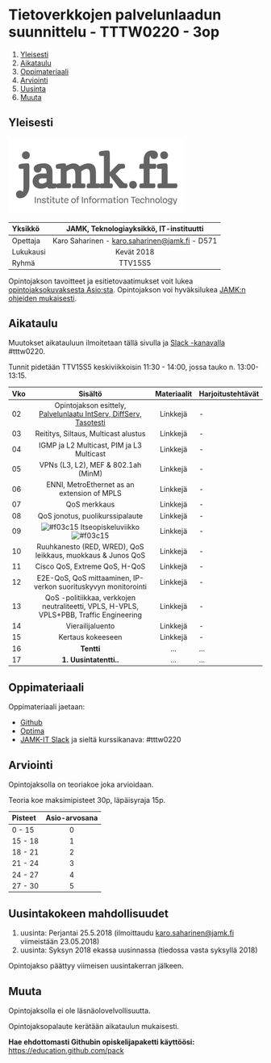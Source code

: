 # Tietoverkkojen palvelunlaadun suunnittelu - TTTW0220 - 3op

1. [Yleisesti](#yleisesti)
3. [Aikataulu](#aikataulu)
2. [Oppimateriaali](#oppimateriaali)
2. [Arviointi](#arviointi)
4. [Uusinta](#uusintakokeen-mahdollisuudet)
4. [Muuta](#muuta)

## Yleisesti

![JAMK IT-instituutti](src/jamk_it-instituutti_logo_engl_web_350x150.png "JAMK IT-instituutti")

| Yksikkö | JAMK, Teknologiayksikkö, IT-instituutti |
|:--------|:----------:|
| Opettaja | Karo Saharinen - karo.saharinen@jamk.fi - D571 |
| Lukukausi | Kevät 2018 |
| Ryhmä | TTV15S5 |

Opintojakson tavoitteet ja esitietovaatimukset voit lukea [opintojaksokuvaksesta Asio:sta](https://asio.jamk.fi/pls/asio/asio_ectskuv1.kurssin_ks?ktun=TTTW0220&knro=&noclose=%20&lan=f). Opintojakson voi hyväksilukea [JAMK:n ohjeiden mukaisesti](https://opinto-oppaat.jamk.fi/fi/opinto-opas-amk/Opiskelu/Opintojen-suunnittelu/Opintojen-hyvaksilukeminen/).

## Aikataulu

Muutokset aikatauluun ilmoitetaan tällä sivulla ja [Slack -kanavalla](https://jamk-it.slack.com) #tttw0220.

Tunnit pidetään TTV15S5 keskiviikkoisin 11:30 - 14:00, jossa tauko n. 13:00-13:15.

| Vko | Sisältö | Materiaalit | Harjoitustehtävät |
|:--------|:----------:|:-----:|---------|
| 02 | Opintojakson esittely, [Palvelunlaatu IntServ, DiffServ, Tasotesti](http://student.labranet.jamk.fi/~sahka/lectures/reveal/QoS/1_QoS_alustus.html) | Linkkejä | - |
| 03 | Reititys, Siltaus, Multicast alustus | Linkkejä | - |
| 04 | IGMP ja L2 Multicast, PIM ja L3 Multicast | Linkkejä | - |
| 05 | VPNs (L3, L2), MEF & 802.1ah (MinM) | Linkkejä | - |
| 06 | ENNI, MetroEthernet as an extension of MPLS | Linkkejä | - |
| 07 | QoS merkkaus | Linkkejä | - |
| 08 | QoS jonotus, puolikurssipalaute | Linkkejä | - |
| 09 | ![#f03c15](https://placehold.it/15/f03c15/000000?text=+) Itseopiskeluviikko ![#f03c15](https://placehold.it/15/f03c15/000000?text=+) | Linkkejä | - |
| 10 | Ruuhkanesto (RED, WRED), QoS leikkaus, muokkaus & Junos QoS | Linkkejä | - |
| 11 | Cisco QoS, Extreme QoS, H-QoS | Linkkejä | - |
| 12 | E2E-QoS, QoS mittaaminen, IP-verkon suorituskyvyn monitorointi | Linkkejä | - |
| 13 | QoS -politiikkaa, verkkojen neutraliteetti, VPLS, H-VPLS, VPLS+PBB, Traffic Engineering | Linkkejä | - |
| 14 | Vierailijaluento | Linkkejä | - |
| 15 | Kertaus kokeeseen | Linkkejä | - |
| 16 | **Tentti** | ... | ... |
| 17 | **1. Uusintatentti..** | ... | ... |

## Oppimateriaali

Oppimateriaali jaetaan:
- [Github](https://github.com/JAMK-IT/TTTW0220-Tietoverkkojen-palvelunlaadun-suunnittelu)
- [Optima](https://optima.jamk.fi/)
- [JAMK-IT Slack](https://jamk-it.slack.com) ja sieltä kurssikanava: #tttw0220

## Arviointi

Opintojaksolla on teoriakoe joka arvioidaan. 

Teoria koe maksimipisteet 30p, läpäisyraja 15p.

| Pisteet | Asio-arvosana |
|:--------|:----------:|
| 0 - 15 | 0 |
| 15 - 18 | 1 |
| 18 - 21 | 2 |
| 21 - 24 | 3 |
| 24 - 27 | 4 |
| 27 - 30 | 5 |

## Uusintakokeen mahdollisuudet

1. uusinta: Perjantai 25.5.2018 (ilmoittaudu karo.saharinen@jamk.fi viimeistään 23.05.2018)
2. uusinta: Syksyn 2018 ekassa uusinnassa (tiedossa vasta syksyllä 2018)

Opintojakso päättyy viimeisen uusintakerran jälkeen.

## Muuta

Opintojaksolla ei ole läsnäolovelvollisuutta.

Opintojaksopalaute kerätään aikataulun mukaisesti.

**Hae ehdottomasti Githubin opiskelijapaketti käyttöösi:** https://education.github.com/pack
